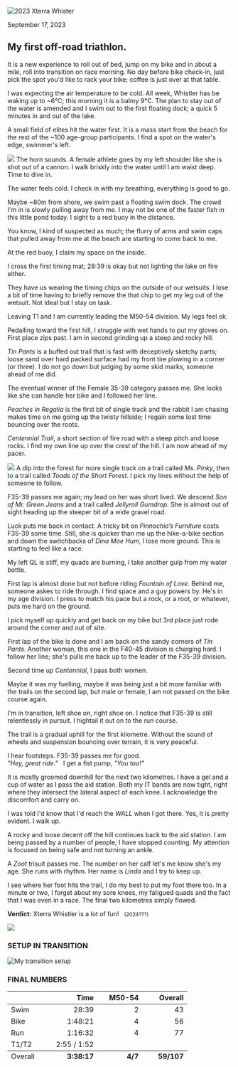 <!--
# 2023 Xterra Whistler
-->

![2023 Xterra Whister](/assets/svg/xterra-whistler-logo.svg)
<p class="timestamp">September 17, 2023</p>

## My first off-road triathlon.

It is a new experience to roll out of bed, jump on my bike and 
in about a mile, roll into transition on race morning.  No day 
before bike check-in, just pick the spot you'd like to rack 
your bike; coffee is just over at that table.

I was expecting the air temperature to be cold.  All week, 
Whistler has be waking up to ~6°C; this morning it is a balmy 
9°C.  The plan to stay out of the water is amended and I swim 
out to the first floating dock; a quick 5 minutes in and out 
of the lake.

A small field of elites hit the water first.  It is a mass 
start from the beach for the rest of the ~100 age-group 
participants.  I find a spot on the water's edge, swimmer's 
left.

![](/assets/jpg/IMG_6025-977x550.jpeg)
The horn sounds.  A female athlete goes by my left shoulder 
like she is shot out of a cannon.  I walk briskly into the 
water until I am waist deep. Time to dive in.

The water feels cold. I check in with my breathing, everything 
is good to go.

Maybe ~80m from shore, we swim past a floating swim dock.  The
crowd I'm in is slowly pulling away from me. I may not be one 
of the faster fish in this little pond today. I sight to a red 
buoy in the distance.

You know, I kind of suspected as much; the flurry of arms and 
swim caps that pulled away from me at the beach are starting 
to come back to me.

At the red buoy, I claim my space on the inside.

I cross the first timing mat; 28:39 is okay but not lighting 
the lake on fire either.

They have us wearing the timing chips on the outside of our 
wetsuits.  I lose a bit of time having to briefly remove the 
that chip to get my leg out of the wetsuit.  Not ideal but I 
stay on task.

<!---->
Leaving T1 and I am currently leading the M50-54 division. My 
legs feel ok.

Pedalling toward the first hill, I struggle with wet hands
to put my gloves on. First place zips past. I am in second 
grinding up a steep and rocky hill.

_Tin Pants_ is a buffed out trail that is fast with 
deceptively sketchy parts; loose sand over hard packed surface 
had my front tire plowing in a corner (or three).  I do not go 
down but judging by some skid marks, someone ahead of me did.

The eventual winner of the Female 35-39 category passes me.
She looks like she can handle her bike and I followed her 
line.

_Peaches in Regalia_ is the first  bit of single track and the 
rabbit I am chasing makes time on me going up the twisty 
hillside; I regain some lost time bouncing over the roots.

_Centennial Trail_, a short section of fire road with a steep 
pitch and loose rocks.  I find my own line up over the crest 
of the hill. I am now ahead of my pacer.

![](/assets/jpg/IMG_6018-977x550.jpeg)
A dip into the forest for more single track on a trail called 
_Ms. Pinky_, then to a trail called _Toads of the Short 
Forest_. I pick my lines without the help of someone to 
follow.

F35-39 passes me again; my lead on her was short lived.  We 
descend _Son of Mr. Green Jeans_ and a trail called _Jellyroll 
Gumdrop_.  She is almost out of sight heading up the steeper 
bit of a wide gravel road.

Luck puts me back in contact. A tricky bit on _Pinnochio’s 
Furniture_ costs F35-39 some time. Still, she is quicker than 
me up the hike-a-bike section and down the switchbacks of 
_Dina Moe Hum_, I lose more ground. This is starting to feel 
like a race.

My left QL is stiff, my quads are burning, I take another gulp 
from my water bottle.

First lap is almost done but not before riding _Fountain of 
Love_.  Behind me, someone askes to ride through. I find space 
and a guy powers by. He's in my age division. I press to match 
his pace but a rock, or a root, or whatever, puts me hard on 
the ground. 

<!---->
I pick myself up quickly and get back on my bike but 3rd place 
just rode around the corner and out of site.

First lap of the bike is done and I am back on the sandy 
corners of _Tin Pants_.  Another woman, this one in the F40-45 
division is charging hard.  I follow her line; she's pulls me 
back up to the leader of the F35-39 division.

Second time up _Centennial_, I pass both women.

Maybe it was my fuelling, maybe it was being just a bit more 
familiar with the trails on the second lap, but male or 
female, I am not passed on the bike course again.

I'm in transition, left shoe on, right shoe on.  I notice 
that F35-39 is still relentlessly in pursuit.  I hightail it 
out on to the run course.

The trail is a gradual uphill for the first kilometre. 
Without the sound of wheels and suspension bouncing over 
terrain, it is very peaceful.

I hear footsteps. F35-39 passes me for good.  
_"Hey, great ride."_ &nbsp; I get a fist pump, _"You too!"_

<!---->
It is mostly groomed downhill for the next two kilometres.  I 
have a gel and a cup of water as I pass the aid station. Both 
my IT bands are now tight, right where they intersect the 
lateral aspect of each knee.  I acknowledge the discomfort and 
carry on.

I was told I'd know that I'd reach the _WALL_ when I got 
there.  Yes, it is pretty evident.  I walk up.

A rocky and loose decent off the hill continues back to the 
aid station.  I am being passed by a number of people; I have 
stopped counting. My attention is focused on being safe and 
not turning an ankle.

A _Zoot_ trisuit passes me.  The number on her calf let's 
me know she's my age.  She runs with rhythm.  Her name is 
_Linda_ and I try to keep up.

I see where her foot hits the trail, I do my best to put my 
foot there too.  In a minute or two, I forget about my sore 
knees, my fatigued quads and the fact that I was even in a 
race. The final two kilometres simply flowed.

**Verdict:** Xterra Whistler is a lot of fun! &nbsp; <small>(2024???)</small>

![](/assets/jpg/IMG_6022-977x550.jpeg)

### SETUP IN TRANSITION
![My transition setup](/assets/jpg/xterra-transition.jpeg)

### FINAL NUMBERS
<table style="margin-bottom:12px;">
 <thead>
  <tr>
   <th style="width:25%;"></th>
   <th style="width:25%;text-align:right;">Time</th>
   <th style="width:25%;text-align:right;">M50-54</th>
   <th style="width:25%;text-align:right;">Overall</th>
  </tr>
 </thead>
 <tbody>
  <tr><td>Swim </td><td style="text-align:right;">28:39</td><td style="text-align:right;">2</td><td style="text-align:right;">43</td></tr>
  <tr><td>Bike </td><td style="text-align:right;">1:48:21</td><td style="text-align:right;">4</td><td style="text-align:right;">56</td></tr>
  <tr><td>Run  </td><td style="text-align:right;">1:16:32</td><td style="text-align:right;">4</td><td style="text-align:right;">77</td></tr>
  <tr><td>T1/T2</td><td style="text-align:right;">2:55 / 1:52</td><td colspan="2"></td></tr>
 </tbody>
 <tfoot>
  <tr>
   <td>Overall</td>
   <td style="font-weight:bold;text-align:right;">3:38:17</td>
   <td style="font-weight:bold;text-align:right;">   4/7</td>
   <td style="font-weight:bold;text-align:right;">59/107</td>
  </tr>
 </tfoot>
</table>


